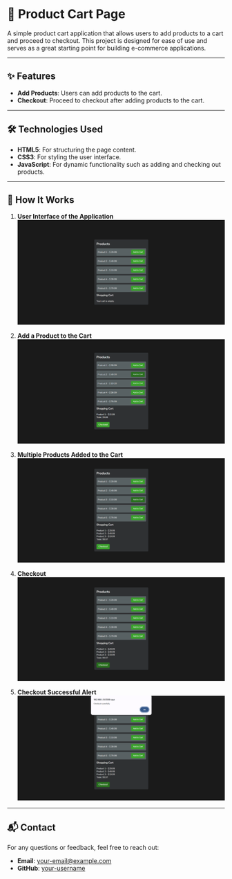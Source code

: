 # 🛒 Product Cart Page

A simple product cart application that allows users to add products to a cart and proceed to checkout. This project is designed for ease of use and serves as a great starting point for building e-commerce applications.

---

## ✨ Features

- **Add Products**: Users can add products to the cart.
- **Checkout**: Proceed to checkout after adding products to the cart.

---

## 🛠️ Technologies Used

- **HTML5**: For structuring the page content.
- **CSS3**: For styling the user interface.
- **JavaScript**: For dynamic functionality such as adding and checking out products.

---

## 🎯 How It Works

1. **User Interface of the Application**  
   ![User Interface](./image-for-ref/products-listing.png)

2. **Add a Product to the Cart**  
   ![Product Added](./image-for-ref/product-1-added.png)

3. **Multiple Products Added to the Cart**  
   ![Multiple Products](./image-for-ref/products-added.png)

4. **Checkout**  
   ![Checkout](./image-for-ref/checkout.png)

5. **Checkout Successful Alert**  
   ![Checkout Successful](./image-for-ref/checkout-succesful.png)

---

## 📬 Contact

For any questions or feedback, feel free to reach out:

- **Email**: your-email@example.com
- **GitHub**: [your-username](https://github.com/your-username)
